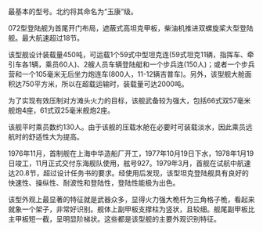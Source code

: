 最基本的型号。北约将其命名为“玉康”级。

072型登陆舰为首尾开门布局，遮蔽式高坦克甲板，柴油机推进双螺旋桨大型登陆舰。最大航速超过18节。

该型舰设计装载量450吨，可运载1个59式中型坦克连(59式坦克11辆，指挥车、牵引车各1辆，乘员60人)、2艘人员车辆登陆艇和一个步兵连(150人)；或者一个步兵营和一个105毫米无后坐力炮连车(800人，11-12辆吉普车)。另外，该型舰大舱面积达750平方米，所以在超载运输时，装载量可达2000吨。

为了实现有效压制对方滩头火力的目标，该舰武备较为强大，包括66式双57毫米舰炮4座，61式双25毫米舰炮2座。

该舰平时乘员数约130人。由于该舰的压载水舱在必要时可装载淡水，因此乘员远航时的舒适性大为提高。

1976年11月，首制舰在上海中华造船厂开工，1977年10月19日下水，1978年1月19日竣工，11月正式交付东海舰队使用，舷号927。1979年3月，首舰在试航中航速达20.8节，超过设计任务书的要求。经使用后发现，该型坦克登陆舰具有良好的快速性、操纵性、耐波性和登陆性，登陆性能极为出色。

该型外观上最显著的特征就是武器众多，显得火力强大桅杆为三角格子桅，看起来就象一个架子，非常好识别。舰体上副甲板支撑柱为竖状，且较细。舰尾副甲板比主甲板短一截，呈明显阶梯状。这些都是该型舰的主要外观识别特征。
